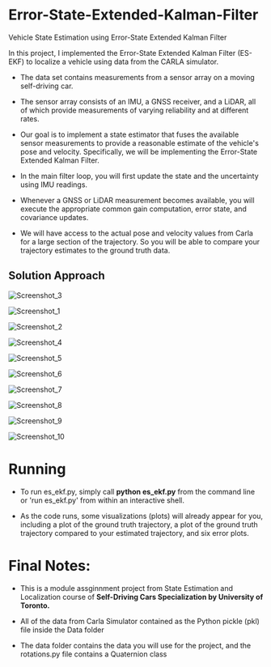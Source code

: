 # Error-State-Extended-Kalman-Filter
Vehicle State Estimation using Error-State Extended Kalman Filter

<p>
 In this project, I implemented the Error-State Extended Kalman Filter (ES-EKF) to localize a vehicle using data from the CARLA simulator.
</p>

- The data set contains measurements from a sensor array on a moving self-driving car.
- The sensor array consists of an IMU, a GNSS receiver, and a LiDAR, all of which provide measurements of varying reliability and at different rates.

- Our goal is to implement a state estimator that fuses the available sensor measurements to provide a reasonable estimate of the vehicle's pose and velocity. Specifically, we will be implementing the Error-State Extended Kalman Filter.

- In the main filter loop, you will first update the state and the uncertainty using IMU readings.

- Whenever a GNSS or LiDAR measurement becomes available, you will execute the appropriate common gain computation, error state, and covariance updates.

- We will have access to the actual pose and velocity values from Carla for a large section of the trajectory. So you will be able to compare your trajectory estimates to the ground truth data.

## Solution Approach
![Screenshot_3](https://user-images.githubusercontent.com/30608533/63162879-5d6c8d80-c02c-11e9-91d4-f7f75809e3bb.jpg)

![Screenshot_1](https://user-images.githubusercontent.com/30608533/63163027-e5eb2e00-c02c-11e9-82b2-b2e23cef8ecd.jpg)

![Screenshot_2](https://user-images.githubusercontent.com/30608533/63163043-f3081d00-c02c-11e9-9b67-71fbb0184fe2.jpg)

![Screenshot_4](https://user-images.githubusercontent.com/30608533/63163048-f8656780-c02c-11e9-982e-8bba041c3c3c.jpg)

![Screenshot_5](https://user-images.githubusercontent.com/30608533/63163556-64949b00-c02e-11e9-956b-a976193cdda0.jpg)

![Screenshot_6](https://user-images.githubusercontent.com/30608533/63163561-69594f00-c02e-11e9-9dbd-2e0ea9af66ef.jpg)

![Screenshot_7](https://user-images.githubusercontent.com/30608533/63163569-6e1e0300-c02e-11e9-9d63-019ac33c13fb.jpg)

![Screenshot_8](https://user-images.githubusercontent.com/30608533/63163581-75dda780-c02e-11e9-8802-4fcfb0927d4b.jpg)

![Screenshot_9](https://user-images.githubusercontent.com/30608533/63163592-7d9d4c00-c02e-11e9-8743-a0a33d8d5396.jpg)

![Screenshot_10](https://user-images.githubusercontent.com/30608533/63163602-82fa9680-c02e-11e9-9709-e079a5462459.jpg)


# Running 

- To run es_ekf.py, simply call **python es_ekf.py** from the command line or 'run es_ekf.py' from within an interactive shell.

- As the code runs, some visualizations (plots) will already appear for you, including a plot of the ground truth trajectory, a plot of the ground truth trajectory compared to your estimated trajectory, and six error plots.



# Final Notes:
- This is a module assginnment project from State Estimation and Localization course of **Self-Driving Cars Specialization by University of Toronto.**

- All of the data from Carla Simulator contained as the Python pickle (pkl) file inside the Data folder

- The data folder contains the data you will use for the project, and the rotations.py file contains a Quaternion class

